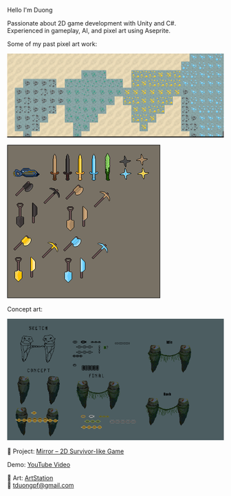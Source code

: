 Hello I'm Duong

Passionate about 2D game development with Unity and C#.  
Experienced in gameplay, AI, and pixel art using Aseprite.

Some of my past pixel art work:

![Terraria](terraria5.png)

![Terraria](weapon.png)

Concept art:

![boss](boss_idea.gif)


🔹 Project: [Mirror – 2D Survivor-like Game](https://github.com/verylowpower/Mirror)  
    
Demo: [YouTube Video](https://youtu.be/o3yGVmpuUgw)
    
🔹 Art: [ArtStation](https://www.artstation.com/yeloathsome9)  
📧 tduongpf@gmail.com

